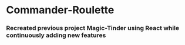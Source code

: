# Commander-Roulette

### Recreated previous project Magic-Tinder using React while continuously adding new features
